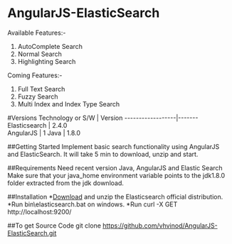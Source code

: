 # AngularJS-ElasticSearch

Available Features:-

1. AutoComplete Search
2. Normal Search
3. Highlighting Search

Coming Features:-

1. Full Text Search
2. Fuzzy Search
3. Multi Index and Index Type Search

#Versions
Technology or S/W | Version
------------------|------- 
Elasticsearch     | 2.4.0	
AngularJS         | 1
Java              | 1.8.0

##Getting Started
Implement basic search functionality using AngularJS and ElasticSearch. It will take 5 min to download, unzip and start.

##Requirements
Need recent version Java, AngularJS and Elastic Search
Make sure that your java_home environment variable points to the jdk1.8.0 folder extracted from the jdk download.

##Installation
*[Download](https://www.elastic.co/downloads/elasticsearch) and unzip the Elasticsearch official distribution.
*Run bin\elasticsearch.bat on windows.
*Run curl -X GET http://localhost:9200/


##To get Source Code
git clone https://github.com/vhvinod/AngularJS-ElasticSearch.git

